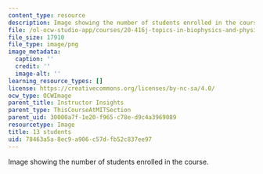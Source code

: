 ```yaml
---
content_type: resource
description: Image showing the number of students enrolled in the course.
file: /ol-ocw-studio-app/courses/20-416j-topics-in-biophysics-and-physical-biology-fall-2014/78463a5a8ec9a906c57dfb52c837ee97_13.png
file_size: 17910
file_type: image/png
image_metadata:
  caption: ''
  credit: ''
  image-alt: ''
learning_resource_types: []
license: https://creativecommons.org/licenses/by-nc-sa/4.0/
ocw_type: OCWImage
parent_title: Instructor Insights
parent_type: ThisCourseAtMITSection
parent_uid: 30000a7f-1e20-f965-c78e-d9c4a3969089
resourcetype: Image
title: 13 students
uid: 78463a5a-8ec9-a906-c57d-fb52c837ee97
---
```

Image showing the number of students enrolled in the course.